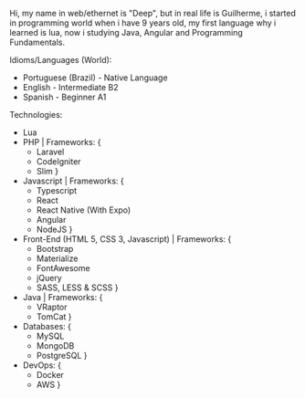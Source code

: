 Hi, my name in web/ethernet is "Deep", but in real life is Guilherme, i started in programming world when i have 9 years old, my first language why i learned is lua, now i studying Java, Angular and Programming Fundamentals.

Idioms/Languages (World):
- Portuguese (Brazil) - Native Language
- English - Intermediate B2
- Spanish - Beginner A1

Technologies:
- Lua
- PHP | Frameworks: {
  - Laravel
  - CodeIgniter
  - Slim
}
- Javascript | Frameworks: {
  - Typescript
  - React
  - React Native (With Expo)
  - Angular
  - NodeJS
}
- Front-End (HTML 5, CSS 3, Javascript) | Frameworks: {
  - Bootstrap
  - Materialize
  - FontAwesome
  - jQuery
  - SASS, LESS & SCSS
}
- Java | Frameworks: {
  - VRaptor
  - TomCat
  }
- Databases: {
  - MySQL
  - MongoDB
  - PostgreSQL
}
- DevOps: {
  - Docker
  - AWS
}
